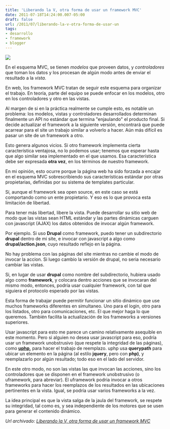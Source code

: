 ```yaml
---
title: 'Liberando la V, otra forma de usar un framework MVC'
date: 2011-07-18T14:24:00.007-05:00
draft: false
url: /2011/07/liberando-la-v-otra-forma-de-usar-un
tags: 
- desarrollo
- framework
- blogger
---
```


[![](https://4.bp.blogspot.com/-UcP01Kq0lfI/TiSIJ7jmV1I/AAAAAAAABXk/ACnSY0H_zz8/s1600/free-v.png)](https://4.bp.blogspot.com/-UcP01Kq0lfI/TiSIJ7jmV1I/AAAAAAAABXk/ACnSY0H_zz8/s1600/free-v.png)

En el esquema MVC, se tienen _modelos_ que proveen datos, y _controladores_ que toman los datos y los procesan de algún modo antes de enviar el resultado a la _vista_.  
  
En web, los framework MVC tratan de seguir este esquema para organizar el trabajo. En teoría, parte del equipo se puede enfocar en los modelos, otro en los controladores y otro en las vistas.  
  
Al margen de si en la práctica realmente se cumple esto, es notable un problema: los modelos, vistas y controladores desarrollados determinan finalmente un API no estándar que termina "enjaulando" el producto final. Si decide actualizar el framework a la siguiente versión, encontrará que puede acarrear para el site un trabajo similar a volverlo a hacer. Aún más difícil es pasar un site de un framework a otro.  
  
Esto genera algunos vicios. Si otro framework implementa cierta característica ventajosa, no lo podemos usar; tenemos que esperar hasta que algo similar sea implementado en el que usamos. Esa característica debe ser expresada **otra vez**, en los términos de nuestro framework.  
  
En mi opinión, esto ocurre porque la página web ha sido forzada a encajar en el esquema MVC sobrescribiendo sus características estándar por otras propietarias, definidas por su sistema de templates particular.  
  
Sí, aunque el framework sea open source, en este caso se está comportando como un ente propietario. Y eso es lo que provoca esta limitación de libertad.  
  
Para tener más libertad, libere la vista. Puede desarrollar su sitio web de modo que las vistas sean HTML estándar y las partes dinámicas carguen con javascript (AJAX) los datos obtenidos de invocar algún framework.  
  
Por ejemplo. Si uso **Drupal** como framework, puedo tener un subdirectorio **drupal** dentro de mi site, e invocar con javascript a algo como **drupal/action.json**, cuyo resultado reflejo en la página.  
  
No hay problema con las páginas del site mientras no cambie el modo de invocar la accion. Si luego cambio la versión de drupal, no seria necesario cambiar las vistas.  
  
Si, en lugar de usar **drupal** como nombre del subdirectorio, hubiera usado algo como **framework**, y colocara dentro acciones que se invocaran del mismo modo, entonces, podría usar cualquier framework, con tal que siguiera el protocolo esperado por las vistas.  
  
Esta forma de trabajar puede permitir funcionar un sitio dinámico que use muchos frameworks diferentes en simultaneo. Uno para el login, otro para los listados, otro para comunicaciones, etc. El que mejor haga lo que queremos. También facilita la actualización de los frameworks a versiones superiores.  
  
Usar javascript para esto me parece un camino relativamente asequible en este momento. Pero si alguien no desea usar javascript para eso, podría usar un framework unobstrusivo (que respete la integridad de las páginas), como **[uphp](http://sourceforge.net/projects/uphp/),** para hacer el trabajo de reemplazo. uphp usa **querypath** para ubicar un elemento en la página (al estilo **jquery**, pero con **php)**, y reemplazarlo por algún resultado; todo eso en el lado del servidor.  
  
En este otro modo, no son las vistas las que invocan las acciones, sino los controladores que se disponen en el framework unobstrusivo (o uframework, para abreviar). El uframework podria invocar a otros frameworks para hacer los reemplazos de los resultados en las ubicaciones pertinentes en la vista. Igual, se podría usar varios frameworks a la vez.  
  
La idea principal es que la vista salga de la jaula del framework, se respete su integridad, tal como es, y sea independiente de los motores que se usen para generar el contenido dinámico.

_*Url archivado: [Liberando la V, otra forma de usar un framework MVC](https://akcdev.blogspot.com/2011/07/liberando-la-v-otra-forma-de-usar-un.html)*_
